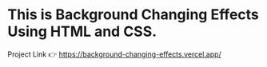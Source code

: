 # This is Background Changing Effects Using HTML and CSS.

Project Link 👉 https://background-changing-effects.vercel.app/